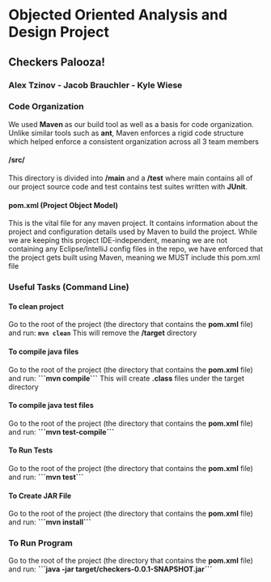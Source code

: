 <h1> Objected Oriented Analysis and Design Project </h1>
<h2> Checkers Palooza! </h2>


<h3> Alex Tzinov - Jacob Brauchler - Kyle Wiese </h3>



<h3> Code Organization </h3> 
We used <b> Maven </b> as our build tool as well as a basis for code organization. Unlike similar tools such as <b>ant</b>, Maven enforces a rigid code structure which helped enforce a consistent organization across all 3 team members

<h4> /src/ </h4>
This directory is divided into <b>/main</b> and a <b>/test</b> where main contains all of our project source code and test contains test suites written with <b> JUnit</b>.  

<h4> pom.xml (Project Object Model) </h4>
This is the vital file for any maven project. It contains information about the project and configuration details used by Maven to build the project. While we are keeping this project IDE-independent, meaning we are not containing any Eclipse/IntelliJ config files in the repo, we have enforced that the project gets built using Maven, meaning we MUST include this pom.xml file

<h3> Useful Tasks (Command Line) </h3>

<h4> To clean project </h4>

Go to the root of the project (the directory that contains the <b>pom.xml</b> file) and run: <b>```mvn clean```</b>
This will remove the <b>/target</b> directory

<h4> To compile java files</h4>
Go to the root of the project (the directory that contains the <b>pom.xml</b> file) and run: <b>```mvn compile```</b>
This will create <b>.class</b> files under the target directory

<h4> To compile java test files</h4>
Go to the root of the project (the directory that contains the <b>pom.xml</b> file) and run: <b>```mvn test-compile```</b>

<h4> To Run Tests </h4>
Go to the root of the project (the directory that contains the <b>pom.xml</b> file) and run: <b>```mvn test```</b>

<h4> To Create JAR File </h4>
Go to the root of the project (the directory that contains the <b>pom.xml</b> file) and run: <b>```mvn install```</b>

<h3> To Run Program </h3>
Go to the root of the project (the directory that contains the <b>pom.xml</b> file) and run: <b>```java -jar target/checkers-0.0.1-SNAPSHOT.jar```</b>
